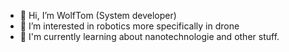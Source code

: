 - 👋 Hi, I’m WolfTom (System developer)
- 👀 I’m interested in robotics more specifically in drone 
- 🌱 I'm currently learning about nanotechnologie and other stuff.
